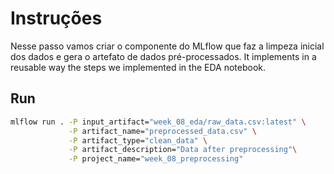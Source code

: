 # Instruções
Nesse passo vamos criar o componente do MLflow que faz a limpeza inicial dos dados e gera o artefato de dados pré-processados. 
It implements in a reusable way the steps we implemented in the EDA notebook.

## Run 

```bash
mlflow run . -P input_artifact="week_08_eda/raw_data.csv:latest" \
             -P artifact_name="preprocessed_data.csv" \
             -P artifact_type="clean_data" \
             -P artifact_description="Data after preprocessing"\
             -P project_name="week_08_preprocessing"
```